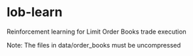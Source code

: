 # lob-learn
Reinforcement learning for Limit Order Books trade execution

Note: The files in data/order_books must be uncompressed
